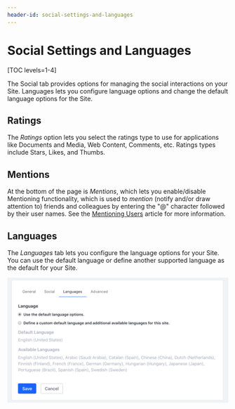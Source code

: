 ```yaml
---
header-id: social-settings-and-languages
---
```


# Social Settings and Languages

[TOC levels=1-4]

The Social tab provides options for managing the social interactions on your
Site. Languages lets you configure language options and change the default
language options for the Site.

## Ratings

The *Ratings* option lets you select the ratings type to use for applications
like Documents and Media, Web Content, Comments, etc. Ratings types include
Stars, Likes, and Thumbs. 

## Mentions

At the bottom of the page is *Mentions*, which lets you enable/disable
Mentioning functionality, which is used to *mention* (notify and/or draw
attention to) friends and colleagues by entering the "@" character followed by
their user names. See the 
[Mentioning Users](/docs/7-2/user/-/knowledge_base/u/mentioning-users) article for more
information.

## Languages

The *Languages* tab lets you configure the language options for your Site. You
can use the default language or define another supported language as the default
for your Site. 

![Figure 1: Setting up Google Analytics for your Site is very easy: sign up for Google Analytics, receive an ID, and then enter it into the Google Analytics ID field.](../../../../images/site-language.png)
